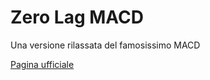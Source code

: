 # Zero Lag MACD
Una versione rilassata del famosissimo MACD

[Pagina ufficiale](https://ctrader.guru/product/zero-lag-macd/)
